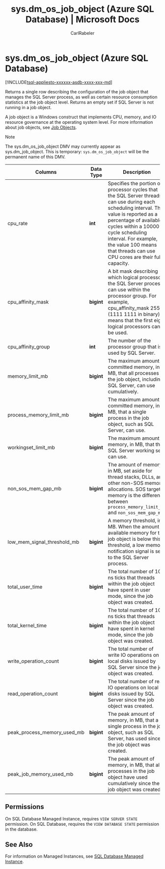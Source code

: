 ﻿---
title: "sys.dm_os_job_object (Azure SQL Database) | Microsoft Docs"
ms.custom: ""
ms.date: "04/17/2018"
ms.prod: ""
ms.prod_service: "sql-database"
ms.reviewer: ""
ms.service: "sql-database"
ms.component: "dmv's"
ms.suite: "sql"
ms.technology: 
  - "database-engine"
ms.tgt_pltfrm: ""
ms.topic: "language-reference"
f1_keywords: 
  - "sys.dm_db_resource_stats"
  - "sys.dm_db_resource_stats_TSQL"
  - "dm_db_resource_stats"
  - "dm_db_resource_stats_TSQL"
dev_langs: 
  - "TSQL"
helpviewer_keywords: 
  - "sys.dm_db_resource_stats"
  - "dm_db_resource_stats"
ms.assetid: 6e76b39f-236e-4bbf-b0b5-38be190d81e8
caps.latest.revision: 11
author: "CarlRabeler"
ms.author: "carlrab"
manager: craigg
monikerRange: "= azuresqldb-current || = sqlallproducts-allversions"
---
# sys.dm_os_job_object (Azure SQL Database)
[!INCLUDE[tsql-appliesto-xxxxxx-asdb-xxxx-xxx-md](../../includes/tsql-appliesto-xxxxxx-asdb-xxxx-xxx-md.md)]

Returns a single row describing the configuration of the job object that manages the SQL Server process, as well as certain resource consumption statistics at the job object level. Returns an empty set if SQL Server is not running in a job object. 

A job object is a Windows construct that implements CPU, memory, and IO resource governance at the operating system level. For more information about job objects, see [Job Objects](https://msdn.microsoft.com/library/windows/desktop/ms684161.aspx). 

> [!NOTE]
> The sys.dm_os_job_object DMV may currently appear as sys.dm_job_object. This is temporary: `sys.dm_os_job_object` will be the permanent name of this DMV. 
  
|Columns|Data Type|Description|  
|-------------|---------------|-----------------|  
|cpu_rate|**int**|Specifies the portion of processor cycles that the SQL Server threads can use during each scheduling interval. The value is reported as a percentage of available cycles within a 10000-cycle scheduling interval. For example, the value 100 means that threads can use CPU cores are their full capacity.|
|cpu_affinity_mask|**bigint**|A bit mask describing which logical processors the SQL Server process can use within the processor group. For example, cpu_affinity_mask 255 (1111 1111 in binary) means that the first eight logical processors can be used.|
|cpu_affinity_group|**int**|The number of the processor group that is used by SQL Server.|
|memory_limit_mb|**bigint**|The maximum amount of committed memory, in MB, that all processes in the job object, including SQL Server, can use cumulatively.| 
|process_memory_limit_mb |**bigint**|The maximum amount of committed memory, in MB, that a single process in the job object, such as SQL Server, can use.|
|workingset_limit_mb |**bigint**|The maximum amount of memory, in MB, that the SQL Server working set can use.|
|non_sos_mem_gap_mb|**bigint**|The amount of memory, in MB, set aside for thread stacks, DLLs, and other non-SOS memory allocations. SOS target memory is the difference between `process_memory_limit_mb` and `non_sos_mem_gap_mb`.| 
|low_mem_signal_threshold_mb|**bigint**|A memory threshold, in MB. When the amount of available memory for the job object is below this threshold, a low memory notification signal is sent to the SQL Server process. |
|total_user_time|**bigint**|The total number of 100 ns ticks that threads within the job object have spent in user mode, since the job object was created. |
|total_kernel_time |**bigint**|The total number of 100 ns ticks that threads within the job object have spent in kernel mode, since the job object was created. |
|write_operation_count |**bigint**|The total number of write IO operations on local disks issued by SQL Server since the job object was created. |
|read_operation_count |**bigint**|The total number of read IO operations on local disks issued by SQL Server since the job object was created. |
|peak_process_memory_used_mb|**bigint**|The peak amount of memory, in MB, that a single process in the job object, such as SQL Server, has used since the job object was created.| 
|peak_job_memory_used_mb|**bigint**|The peak amount of memory, in MB, that all processes in the job object have used cumulatively since the job object was created.|
  
## Permissions  
On SQL Database Managed Instance, requires `VIEW SERVER STATE` permission. 
On SQL Database, requires the `VIEW DATABASE STATE` permission in the database.  
 
## See Also  

For information on Managed Instances, see [SQL Database Managed Instance](https://docs.microsoft.com/azure/sql-database/sql-database-managed-instance).
  
